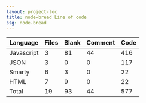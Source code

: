 ```yaml
---
layout: project-loc
title: node-bread Line of code
ssg: node-bread
---
```

<div class="table-responsive">
<table class="table">
<thead><tr>
<th>Language</th>
<th>Files</th>
<th>Blank</th>
<th>Comment</th>
<th>Code</th>
</tr></thead><tbody>
<tr><td>Javascript</td><td> 3</td><td> 81</td><td> 44</td><td> 416</td></tr>
<tr><td>JSON</td><td> 3</td><td> 0</td><td> 0</td><td> 117</td></tr>
<tr><td>Smarty</td><td> 6</td><td> 3</td><td> 0</td><td> 22</td></tr>
<tr><td>HTML</td><td> 7</td><td> 9</td><td> 0</td><td> 22</td></tr>
<tr><td>Total</td><td>19</td><td>93</td><td>44</td><td>577</td></tr>
</tbody></table></div>
